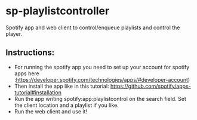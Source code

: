 sp-playlistcontroller
=====================

Spotify app and web client to control/enqueue playlists and control the player.

Instructions:
-------------

* For running the spotify app you need to set up your account for spotify apps here :https://developer.spotify.com/technologies/apps/#developer-account) 
* Then install the app like in this tutorial: https://github.com/spotify/apps-tutorial#installation
* Run the app writing spotify:app:playlistcontrol on the search field. Set the client location and a playlist if you like.
* Run the web client and use it!